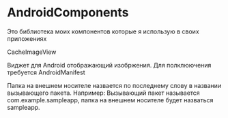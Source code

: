 AndroidComponents
=================

Это библиотека моих компонентов которые я использую в своих приложениях

CacheImageView

Виджет для Android отображающий изобржения.
Для полклюючения требуется
AndroidManifest
  <uses-permission android:name="android.permission.INTERNET" />
  <uses-permission android:name="android.permission.WRITE_EXTERNAL_STORAGE" />
    
Папка на внешнем носителе назвается по последнему слову в названии вызывающего пакета.
Например:
Вызывающий пакет называется com.example.sampleapp, папка на внешнем носителе будет назваться sampleapp.
